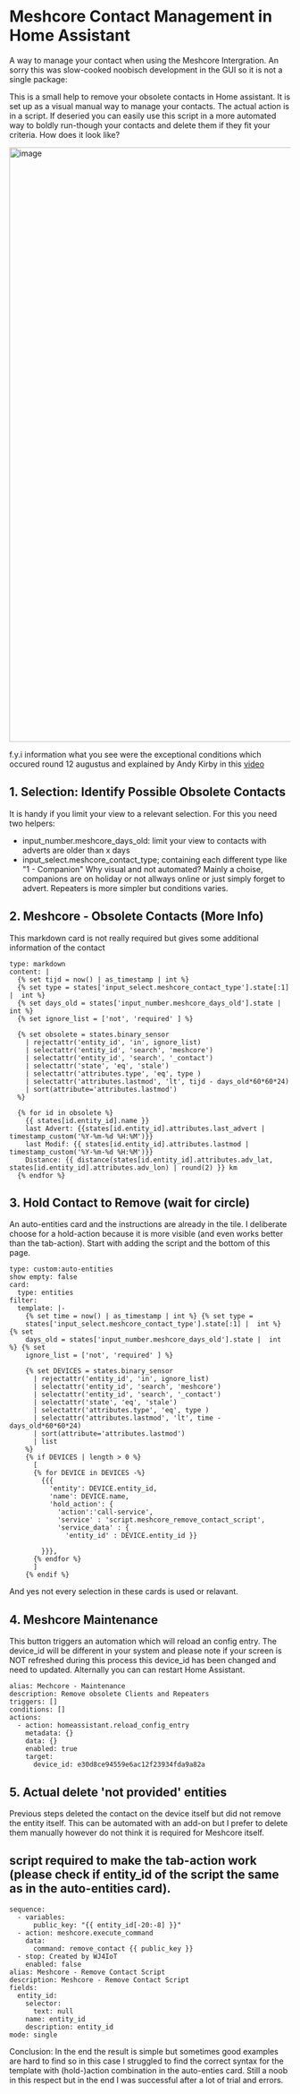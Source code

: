 # Meshcore Contact Management in Home Assistant
A way to manage your contact when using the Meshcore Intergration. An sorry this was slow-cooked noobisch development in the GUI so it is not a single package:

This is a small help to remove your obsolete contacts in Home assistant. It is set up as a visual manual way to manage your contacts. The actual action is in a script. If deseried you can easily use this script in a more automated way to boldly run-though your contacts and delete them if they fit your criteria. How does it look like?

<img width="1674" height="1062" alt="image" src="https://github.com/user-attachments/assets/768a144a-f4fc-4340-9b39-180870c35644" />

f.y.i information what you see were the exceptional conditions which occured round 12 augustus and explained by Andy Kirby in this [video](https://www.youtube.com/watch?v=WuGb2GJsvVA)

## 1. Selection: Identify Possible Obsolete Contacts
It is handy if you limit your view to a relevant selection. For this you need two helpers:
- input_number.meshcore_days_old: limit your view to contacts with adverts are older than x days
- input_select.meshcore_contact_type; containing each different type like "1 - Companion"
Why visual and not automated? Mainly a choise, companions are on holiday or not allways online or just simply forget to advert. Repeaters is more simpler but conditions varies.

## 2. Meshcore - Obsolete Contacts (More Info)
This markdown card is not really required but gives some additional information of the contact

```
type: markdown
content: |
  {% set tijd = now() | as_timestamp | int %}
  {% set type = states['input_select.meshcore_contact_type'].state[:1] |  int %}
  {% set days_old = states['input_number.meshcore_days_old'].state |  int %}
  {% set ignore_list = ['not', 'required' ] %}

  {% set obsolete = states.binary_sensor
    | rejectattr('entity_id', 'in', ignore_list)
    | selectattr('entity_id', 'search', 'meshcore')
    | selectattr('entity_id', 'search', '_contact')
    | selectattr('state', 'eq', 'stale') 
    | selectattr('attributes.type', 'eq', type )
    | selectattr('attributes.lastmod', 'lt', tijd - days_old*60*60*24)
    | sort(attribute='attributes.lastmod')
  %}

  {% for id in obsolete %}
    {{ states[id.entity_id].name }}
    last Advert: {{states[id.entity_id].attributes.last_advert | timestamp_custom('%Y-%m-%d %H:%M')}}
    last Modif: {{ states[id.entity_id].attributes.lastmod | timestamp_custom('%Y-%m-%d %H:%M')}}
    Distance: {{ distance(states[id.entity_id].attributes.adv_lat, states[id.entity_id].attributes.adv_lon) | round(2) }} km
  {% endfor %}
```

## 3. Hold Contact to Remove (wait for circle)
An auto-entities card and the instructions are already in the tile. I deliberate choose for a hold-action because it is more visible (and even works better than the tab-action). Start with adding the script and the bottom of this page.
```
type: custom:auto-entities
show empty: false
card:
  type: entities
filter:
  template: |-
    {% set time = now() | as_timestamp | int %} {% set type =
    states['input_select.meshcore_contact_type'].state[:1] |  int %} {% set
    days_old = states['input_number.meshcore_days_old'].state |  int %} {% set
    ignore_list = ['not', 'required' ] %} 

    {% set DEVICES = states.binary_sensor
      | rejectattr('entity_id', 'in', ignore_list)
      | selectattr('entity_id', 'search', 'meshcore')
      | selectattr('entity_id', 'search', '_contact')
      | selectattr('state', 'eq', 'stale') 
      | selectattr('attributes.type', 'eq', type )
      | selectattr('attributes.lastmod', 'lt', time - days_old*60*60*24)
      | sort(attribute='attributes.lastmod')
      | list  
    %}  
    {% if DEVICES | length > 0 %}
      [
      {% for DEVICE in DEVICES -%}
        {{{
          'entity': DEVICE.entity_id,
          'name': DEVICE.name,
          'hold_action': {
            'action':'call-service',
            'service' : 'script.meshcore_remove_contact_script',
            'service_data' : {
              'entity_id' : DEVICE.entity_id }}
              
        }}},
      {% endfor %}
      ]
    {% endif %}
```
And yes not every selection in these cards is used or relavant.

## 4. Meshcore Maintenance
This button triggers an automation which will reload an config entry. The device_id will be different in your system and please note if your screen is NOT refreshed during this process this device_id has been changed and need to updated. Alternally you can can restart Home Assistant.

```
alias: Mechcore - Maintenance
description: Remove obsolete Clients and Repeaters
triggers: []
conditions: []
actions:
  - action: homeassistant.reload_config_entry
    metadata: {}
    data: {}
    enabled: true
    target:
      device_id: e30d8ce94559e6ac12f23934fda9a82a
```
## 5. Actual delete 'not provided' entities
Previous steps deleted the contact on the device itself but did not remove the entity itself. This can be automated with an add-on but I prefer to delete them manually however do not think it is required for Meshcore itself. 

## script required to make the tab-action work (please check if entity_id of the script the same as in the auto-entities card).

```
sequence:
  - variables:
      public_key: "{{ entity_id[-20:-8] }}"
  - action: meshcore.execute_command
    data:
      command: remove_contact {{ public_key }}
  - stop: Created by WJ4IoT
    enabled: false
alias: Meshcore - Remove Contact Script
description: Meshcore - Remove Contact Script
fields:
  entity_id:
    selector:
      text: null
    name: entity_id
    description: entity_id
mode: single
```
Conclusion: In the end the result is simple but sometimes good examples are hard to find so in this case I struggled to find the correct syntax for the template with (hold-)action combination in the auto-enties card. Still a noob in this respect but in the end I was successful after a lot of trial and errors. 

